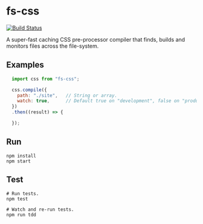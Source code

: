 # fs-css

[![Build Status](https://travis-ci.org/philcockfield/fs-css.svg?branch=master)](https://travis-ci.org/philcockfield/fs-css)

A super-fast caching CSS pre-processor compiler that finds, builds and monitors files across the file-system.


## Examples

```js
  import css from "fs-css";

  css.compile({
    path: "./site",   // String or array.
    watch: true,      // Default true on "development", false on "production"
  })
  .then((result) => {

  });
```




## Run
    npm install
    npm start


## Test
    # Run tests.
    npm test

    # Watch and re-run tests.
    npm run tdd
